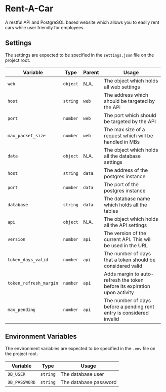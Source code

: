# Rent-A-Car

A restful API and PostgreSQL based website which allows you to easily rent cars while user friendly for employees.

## Settings

The settings are expected to be specified in the `settings.json` file on the project root.

| Variable               | Type     | Parent | Usage                                                                     |
|------------------------|----------|--------|---------------------------------------------------------------------------|
| `web`                  | `object` | N.A.   | The object which holds all web settings                                   |
| `host`                 | `string` | `web`  | The address which should be targeted by the API                           |
| `port`                 | `number` | `web`  | The port which should be targeted by the API                              |
| `max_packet_size`      | `number` | `web`  | The max size of a request which will be handled in MBs                    |
| `data`                 | `object` | N.A.   | The object which holds all the database settings                          |
| `host`                 | `string` | `data` | The address of the postgres instance                                      |
| `port`                 | `number` | `data` | The port of the postgres instance                                         |
| `database`             | `string` | `data` | The database name which holds all the tables                              |
| `api`                  | `object` | N.A.   | The object which holds all the API settings                               |
| `version`              | `number` | `api`  | The version of the current API. This will be used in the URL              |
| `token_days_valid`     | `number` | `api`  | The number of days that a token should be considered valid                |
| `token_refresh_margin` | `number` | `api`  | Adds margin to auto-refresh the token before its expiration upon activity |
| `max_pending`          | `number` | `api`  | The number of days before a pending rent entry is considered invalid      |

## Environment Variables

The environment variables are expected to be specified in the `.env` file on the project root.

| Variable      | Type     | Usage                 |
|---------------|----------|-----------------------|
| `DB_USER`     | `string` | The database user     |
| `DB_PASSWORD` | `string` | The database password |
